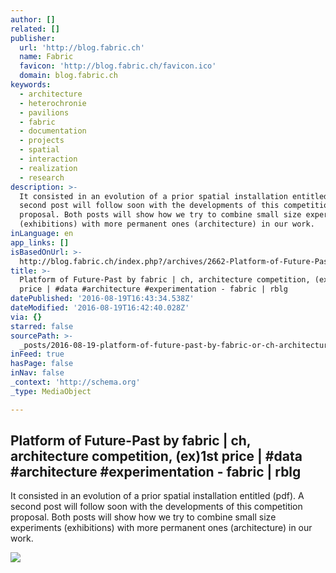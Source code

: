 ```yaml
---
author: []
related: []
publisher:
  url: 'http://blog.fabric.ch'
  name: Fabric
  favicon: 'http://blog.fabric.ch/favicon.ico'
  domain: blog.fabric.ch
keywords:
  - architecture
  - heterochronie
  - pavilions
  - fabric
  - documentation
  - projects
  - spatial
  - interaction
  - realization
  - research
description: >-
  It consisted in an evolution of a prior spatial installation entitled (pdf). A
  second post will follow soon with the developments of this competition
  proposal. Both posts will show how we try to combine small size experiments
  (exhibitions) with more permanent ones (architecture) in our work.
inLanguage: en
app_links: []
isBasedOnUrl: >-
  http://blog.fabric.ch/index.php?/archives/2662-Platform-of-Future-Past-by-fabric-ch,-architecture-competition,-ex1st-price-data-architecture-experimentation.html
title: >-
  Platform of Future-Past by fabric | ch, architecture competition, (ex)1st
  price | #data #architecture #experimentation - fabric | rblg
datePublished: '2016-08-19T16:43:34.538Z'
dateModified: '2016-08-19T16:42:40.028Z'
via: {}
starred: false
sourcePath: >-
  _posts/2016-08-19-platform-of-future-past-by-fabric-or-ch-architecture-competi.md
inFeed: true
hasPage: false
inNav: false
_context: 'http://schema.org'
_type: MediaObject

---
```

<article style=""><h1>Platform of Future-Past by fabric | ch, architecture competition, (ex)1st price | #data #architecture #experimentation - fabric | rblg</h1><p>It consisted in an evolution of a prior spatial installation entitled (pdf). A second post will follow soon with the developments of this competition proposal. Both posts will show how we try to combine small size experiments (exhibitions) with more permanent ones (architecture) in our work.</p><img src="http://blog.fabric.ch/uploads/image/Platform-Future-Past_A0.jpg" /></article>
